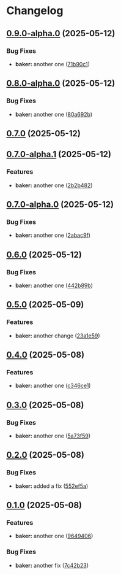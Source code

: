 # Changelog

## [0.9.0-alpha.0](https://github.com/emilgp/releaseme-releaseit-commitlint/compare/baker@0.8.0-alpha.0...${npm.name}@0.9.0-alpha.0) (2025-05-12)

### Bug Fixes

* **baker:** another one ([71b90c1](https://github.com/emilgp/releaseme-releaseit-commitlint/commit/71b90c1b07e27fc7f4ff77a59c2baa768c27e859))

## [0.8.0-alpha.0](https://github.com/emilgp/releaseme-releaseit-commitlint/compare/baker@0.7.0-alpha.2...${npm.name}@0.8.0-alpha.0) (2025-05-12)

### Bug Fixes

* **baker:** another one ([80a692b](https://github.com/emilgp/releaseme-releaseit-commitlint/commit/80a692b53fc3701433145fcf7ce0ef4b05b6f4be))

## [0.7.0](https://github.com/emilgp/releaseme-releaseit-commitlint/compare/baker@0.7.0-alpha.1...${npm.name}@0.7.0) (2025-05-12)

## [0.7.0-alpha.1](https://github.com/emilgp/releaseme-releaseit-commitlint/compare/baker@0.7.0-alpha.0...${npm.name}@0.7.0-alpha.1) (2025-05-12)

### Features

* **baker:** another one ([2b2b482](https://github.com/emilgp/releaseme-releaseit-commitlint/commit/2b2b482a75488734ee9892d2831c9f6488a01a89))

## [0.7.0-alpha.0](https://github.com/emilgp/releaseme-releaseit-commitlint/compare/baker@0.6.0...${npm.name}@0.7.0-alpha.0) (2025-05-12)

### Bug Fixes

* **baker:** another one ([2abac9f](https://github.com/emilgp/releaseme-releaseit-commitlint/commit/2abac9f905c68e02ae4cd7685d46f89b40960ea9))

## [0.6.0](https://github.com/emilgp/releaseme-releaseit-commitlint/compare/baker@0.5.0...${npm.name}@0.6.0) (2025-05-12)

### Bug Fixes

* **baker:** another one ([442b89b](https://github.com/emilgp/releaseme-releaseit-commitlint/commit/442b89b908bce3e7c68a5702313e91d362d0738a))

## [0.5.0](https://github.com/emilgp/releaseme-releaseit-commitlint/compare/baker@0.4.0...${npm.name}@0.5.0) (2025-05-09)

### Features

* **baker:** another change ([23a1e59](https://github.com/emilgp/releaseme-releaseit-commitlint/commit/23a1e598742fad12990b7b144f4a6b03c570ffbd))

## [0.4.0](https://github.com/emilgp/releaseme-releaseit-commitlint/compare/baker@0.3.0...${npm.name}@0.4.0) (2025-05-08)

### Features

* **baker:** another one ([c346ce1](https://github.com/emilgp/releaseme-releaseit-commitlint/commit/c346ce189702809e2695cf736c5e1e079f92a440))

## [0.3.0](https://github.com/emilgp/releaseme-releaseit-commitlint/compare/baker@0.2.0...${npm.name}@0.3.0) (2025-05-08)

### Bug Fixes

* **baker:** another one ([5a73f59](https://github.com/emilgp/releaseme-releaseit-commitlint/commit/5a73f59ed84950591994539b49b34639c689b063))

## [0.2.0](https://github.com/emilgp/releaseme-releaseit-commitlint/compare/baker@0.1.0...${npm.name}@0.2.0) (2025-05-08)

### Bug Fixes

* **baker:** added a fix ([552ef5a](https://github.com/emilgp/releaseme-releaseit-commitlint/commit/552ef5ac9d9699cf06b10d5ffa6b8eece8352c79))

## [0.1.0](https://github.com/emilgp/releaseme-releaseit-commitlint/compare/baker@0.0.2...${npm.name}@0.1.0) (2025-05-08)

### Features

* **baker:** another one ([9649406](https://github.com/emilgp/releaseme-releaseit-commitlint/commit/9649406546695b9a5e088047ca807bbf1d4b1adc))

### Bug Fixes

* **baker:** another fix ([7c42b23](https://github.com/emilgp/releaseme-releaseit-commitlint/commit/7c42b23e72771660107273d51255271a4e140952))
